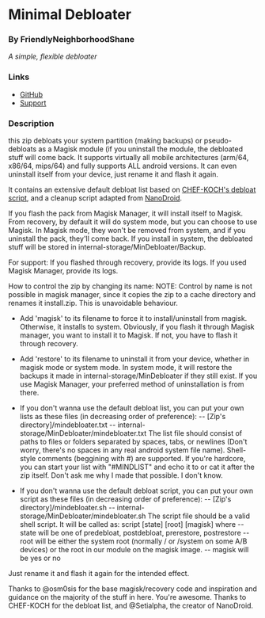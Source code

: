 # Minimal Debloater
### By FriendlyNeighborhoodShane
*A simple, flexible debloater*

### Links
* [GitHub](https://github.com/FriendlyNeighborhoodShane/MicroG_Packs)
* [Support](https://t.me/joinchat/FyFlS0X2D7f6YNvdxhEsfw)
### Description
this zip debloats your system partition (making backups) or pseudo-debloats as a Magisk module (if you uninstall the module, the debloated stuff will come back. It supports virtually all mobile architectures (arm/64, x86/64, mips/64) and fully supports ALL android versions. It can even uninstall itself from your device, just rename it and flash it again.

It contains an extensive default debloat list based on [CHEF-KOCH's debloat script](https://github.com/CHEF-KOCH/Remove-Gapps), and a cleanup script adapted from [NanoDroid](nanolx.org).

If you flash the pack from Magisk Manager, it will install itself to Magisk. From recovery, by default it will do system mode, but you can choose to use Magisk. In Magisk mode, they won't be removed from system, and if you uninstall the pack, they'll come back. If you install in system, the debloated stuff will be stored in internal-storage/MinDebloater/Backup.

For support:
If you flashed through recovery, provide its logs.
If you used Magisk Manager, provide its logs.

How to control the zip by changing its name:
NOTE: Control by name is not possible in magisk manager, since it copies the zip to a cache directory and renames it install.zip. This is unavoidable behaviour.

- Add 'magisk' to its filename to force it to install/uninstall from magisk. Otherwise, it installs to system. Obviously, if you flash it through Magisk manager, you want to install it to Magisk. If not, you have to flash it through recovery.

- Add 'restore' to its filename to uninstall it from your device, whether in magisk mode or system mode. In system mode, it will restore the backups it made in internal-storage/MinDebloater if they still exist. If you use Magisk Manager, your preferred method of uninstallation is from there.

- If you don't wanna use the default debloat list, you can put your own lists as these files (in decreasing order of preference):
-- [Zip's directory]/mindebloater.txt
-- internal-storage/MinDebloater/mindebloater.txt
The list file should consist of paths to files or folders separated by spaces, tabs, or newlines (Don't worry, there's no spaces in any real android system file name). Shell-style comments (beggining with #) are supported.
If you're hardcore, you can start your list with "#MINDLIST" and echo it to or cat it after the zip itself. Don't ask me why I made that possible. I don't know.

- If you don't wanna use the default debloat script, you can put your own script as these files (in decreasing order of preference):
-- [Zip's directory]/mindebloater.sh
-- internal-storage/MinDebloater/mindebloater.sh
The script file should be a valid shell script. It will be called as:
script [state] [root] [magisk]
where 
-- state will be one of predebloat, postdebloat, prerestore, postrestore
-- root will be either the system root (normally / or /system on some A/B devices) or the root in our module on the magisk image.
-- magisk will be yes or no

Just rename it and flash it again for the intended effect.

Thanks to @osm0sis for the base magisk/recovery code and inspiration and guidance on the majority of the stuff in here. You're awesome.
Thanks to CHEF-KOCH for the debloat list, and @Setialpha, the creator of NanoDroid.
